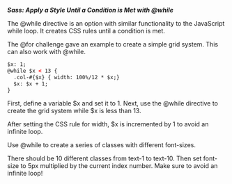 ***Sass: Apply a Style Until a Condition is Met with @while***

The @while directive is an option with similar functionality to the JavaScript while loop. It creates CSS rules until a condition is met.

The @for challenge gave an example to create a simple grid system. This can also work with @while.

```html
$x: 1;
@while $x < 13 {
  .col-#{$x} { width: 100%/12 * $x;}
  $x: $x + 1;
}
```

First, define a variable $x and set it to 1. Next, use the @while directive to create the grid system while $x is less than 13.

After setting the CSS rule for width, $x is incremented by 1 to avoid an infinite loop.


Use @while to create a series of classes with different font-sizes.

There should be 10 different classes from text-1 to text-10. Then set font-size to 5px multiplied by the current index number. Make sure to avoid an infinite loop!
